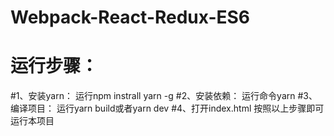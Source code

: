 # Webpack-React-Redux-ES6
# 运行步骤：
#1、安装yarn：
    运行npm instrall yarn -g
#2、安装依赖：
    运行命令yarn
#3、编译项目：
    运行yarn build或者yarn dev
#4、打开index.html
按照以上步骤即可运行本项目